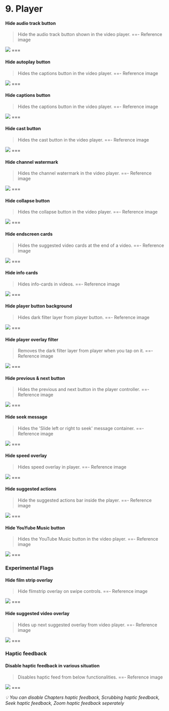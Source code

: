 # 9. Player

#### Hide audio track button
>Hide the audio track button shown in the video player.
==- Reference image
<img src="https://raw.githubusercontent.com/kazimmt/RVX-Features/website/assets/youtube/player/Hide-audio-track-button.jpg">
===

#### Hide autoplay button
>Hides the captions button in the video player.
==- Reference image
<img src="https://raw.githubusercontent.com/kazimmt/RVX-Features/website/assets/youtube/player/Hide-autoplay-button.jpg">
===

#### Hide captions button
>Hides the captions button in the video player.
==- Reference image
<img src="https://raw.githubusercontent.com/kazimmt/RVX-Features/website/assets/youtube/player/Hide-captions-button.jpg">
===

#### Hide cast button
>Hides the cast button in the video player.
==- Reference image
<img src="https://raw.githubusercontent.com/kazimmt/RVX-Features/website/assets/youtube/player/Hide-cast-button.jpg">
===

#### Hide channel watermark
>Hides the channel watermark in the video player.
==- Reference image
<img src="https://raw.githubusercontent.com/kazimmt/RVX-Features/website/assets/youtube/player/Hide-channel-watermark.jpg">
===

#### Hide collapse button
>Hides the collapse button in the video player.
==- Reference image
<img src="https://raw.githubusercontent.com/kazimmt/RVX-Features/website/assets/youtube/player/Hide-collapse-button.jpg">
===

#### Hide endscreen cards
>Hides the suggested video cards at the end of a video.
==- Reference image
<img src="https://raw.githubusercontent.com/kazimmt/RVX-Features/website/assets/youtube/player/Hide-endscreen-cards.jpg">
===

#### Hide info cards
>Hides info-cards in videos.
==- Reference image
<img src="https://raw.githubusercontent.com/kazimmt/RVX-Features/website/assets/youtube/player/Hide-info-cards.jpg">
===

#### Hide player button background
>Hides dark filter layer from player button.
==- Reference image
<img src="https://raw.githubusercontent.com/kazimmt/RVX-Features/website/assets/youtube/player/Hide-player-button-background.jpg">
===

#### Hide player overlay filter
>Removes the dark filter layer from player when you tap on it.
==- Reference image
<img src="https://raw.githubusercontent.com/kazimmt/RVX-Features/website/assets/youtube/player/Hide-player-overlay-filter.jpg">
===

#### Hide previous & next button
>Hides the previous and next button in the player controller.
==- Reference image
<img src="https://raw.githubusercontent.com/kazimmt/RVX-Features/website/assets/youtube/player/Hide-previous-and-next-button.jpg">
===

#### Hide seek message
>Hides the 'Slide left or right to seek' message container.
==- Reference image
<img src="https://raw.githubusercontent.com/kazimmt/RVX-Features/website/assets/youtube/player/Hide-seek-message.jpg">
===

#### Hide speed overlay
>Hides speed overlay in player.
==- Reference image
<img src="https://raw.githubusercontent.com/kazimmt/RVX-Features/website/assets/youtube/player/Hide-speed-overlay.jpg">
===

#### Hide suggested actions
>Hide the suggested actions bar inside the player.
==- Reference image
<img src="https://raw.githubusercontent.com/kazimmt/RVX-Features/website/assets/youtube/player/Hide-suggested-actions.jpg">
===

#### Hide YouYube Music button
>Hides the YouTube Music button in the video player.
==- Reference image
<img src="https://raw.githubusercontent.com/kazimmt/RVX-Features/website/assets/youtube/player/Hide-youtube-music-button.jpg">
===

### Experimental Flags

#### Hide film strip overlay
>Hide flimstrip overlay on swipe controls.
==- Reference image
<img src="https://raw.githubusercontent.com/kazimmt/RVX-Features/website/assets/youtube/player/Hide-filmstrip-overlay.jpg">
===

#### Hide suggested video overlay
>Hides up next suggested overlay from video player.
==- Reference image
<img src="https://raw.githubusercontent.com/kazimmt/RVX-Features/website/assets/youtube/player/Hide-suggested-video-overlay.jpg">
===

### Haptic feedback

#### Disable haptic feedback in various situation
>Disables haptic feed from below functionalities.
==- Reference image
<img src="https://raw.githubusercontent.com/kazimmt/RVX-Features/website/assets/youtube/player/Disable-haptic-feedback.jpg">
===

<i>💡 You can disable Chapters haptic feedback, Scrubbing haptic feedback, Seek haptic feedback, Zoom haptic feedback seperately</i>